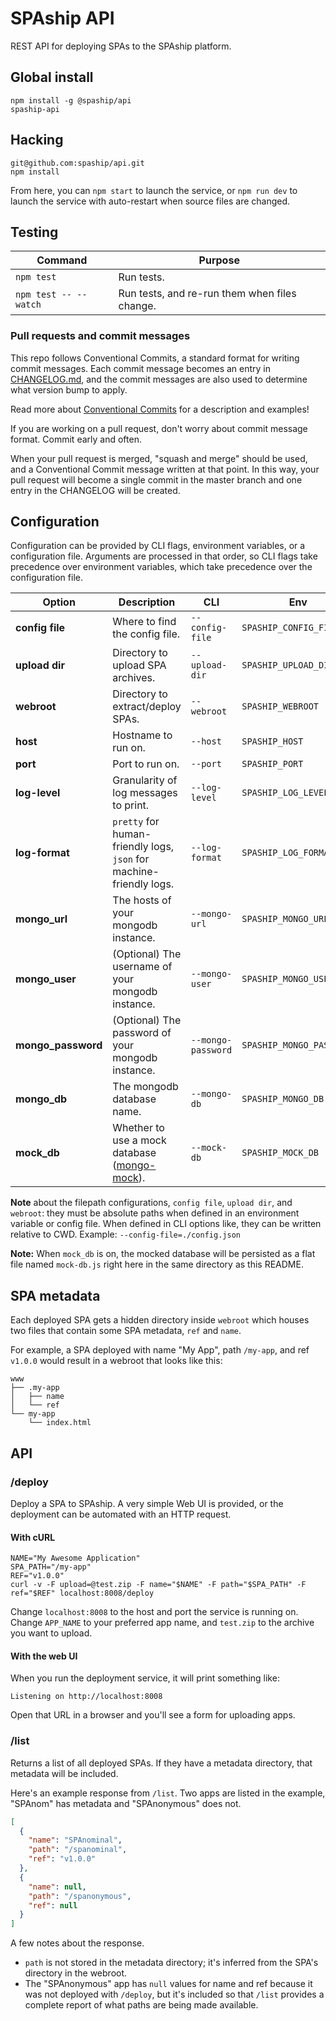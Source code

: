 # SPAship API

REST API for deploying SPAs to the SPAship platform.

## Global install

```
npm install -g @spaship/api
spaship-api
```

## Hacking

```
git@github.com:spaship/api.git
npm install
```

From here, you can `npm start` to launch the service, or `npm run dev` to launch the service with auto-restart when source files are changed.

## Testing

| Command               | Purpose                                       |
| --------------------- | --------------------------------------------- |
| `npm test`            | Run tests.                                    |
| `npm test -- --watch` | Run tests, and re-run them when files change. |

### Pull requests and commit messages

This repo follows Conventional Commits, a standard format for writing commit messages. Each commit message becomes an entry in [CHANGELOG.md](./CHANGELOG.md), and the commit messages are also used to determine what version bump to apply.

Read more about [Conventional Commits](https://www.conventionalcommits.org) for a description and examples!

If you are working on a pull request, don't worry about commit message format. Commit early and often.

When your pull request is merged, "squash and merge" should be used, and a Conventional Commit message written at that point. In this way, your pull request will become a single commit in the master branch and one entry in the CHANGELOG will be created.

## Configuration

Configuration can be provided by CLI flags, environment variables, or a configuration file. Arguments are processed in that order, so CLI flags take precedence over environment variables, which take precedence over the configuration file.

| Option             | Description                                                                                | CLI                | Env                      | config.json        | Default                                        |
| ------------------ | ------------------------------------------------------------------------------------------ | ------------------ | ------------------------ | ------------------ | ---------------------------------------------- |
| **config file**    | Where to find the config file.                                                             | `--config-file`    | `SPASHIP_CONFIG_FILE`    | N/A                | none                                           |
| **upload dir**     | Directory to upload SPA archives.                                                          | `--upload-dir`     | `SPASHIP_UPLOAD_DIR`     | `"upload_dir"`     | `/tmp/spaship_uploads`                         |
| **webroot**        | Directory to extract/deploy SPAs.                                                          | `--webroot`        | `SPASHIP_WEBROOT`        | `"webroot"`        | `/var/www`                                     |
| **host**           | Hostname to run on.                                                                        | `--host`           | `SPASHIP_HOST`           | `"host"`           | `localhost`                                    |
| **port**           | Port to run on.                                                                            | `--port`           | `SPASHIP_PORT`           | `"port"`           | `8008`                                         |
| **log-level**      | Granularity of log messages to print.                                                      | `--log-level`      | `SPASHIP_LOG_LEVEL`      | `"log_level"`      | `info`                                         |
| **log-format**     | `pretty` for human-friendly logs, `json` for machine-friendly logs.                        | `--log-format`     | `SPASHIP_LOG_FORMAT`     | `"log_format"`     | `pretty`                                       |
| **mongo_url**      | The hosts of your mongodb instance.                                                        | `--mongo-url`      | `SPASHIP_MONGO_URL`      | `"mongo_url"`      | `"localhost:27017"`                            |
| **mongo_user**     | (Optional) The username of your mongodb instance.                                          | `--mongo-user`     | `SPASHIP_MONGO_USER`     | `"mongo_user"`     | `null`                                         |
| **mongo_password** | (Optional) The password of your mongodb instance.                                          | `--mongo-password` | `SPASHIP_MONGO_PASSWORD` | `"mongo_password"` | `null`                                         |
| **mongo_db**       | The mongodb database name.                                                                 | `--mongo-db`       | `SPASHIP_MONGO_DB`       | `"mongo_db"`       | `"spaship"`                                    |
| **mock_db**        | Whether to use a mock database ([mongo-mock](https://github.com/williamkapke/mongo-mock)). | `--mock-db`        | `SPASHIP_MOCK_DB`        | `"mock_db"`        | `true`, except when `NODE_ENV == "production"` |

**Note** about the filepath configurations, `config file`, `upload dir`, and `webroot`: they must be absolute paths when defined in an environment variable or config file. When defined in CLI options like, they can be written relative to CWD. Example: `--config-file=./config.json`

**Note:** When `mock_db` is on, the mocked database will be persisted as a flat file named `mock-db.js` right here in the same directory as this README.

## SPA metadata

Each deployed SPA gets a hidden directory inside `webroot` which houses two files that contain some SPA metadata, `ref` and `name`.

For example, a SPA deployed with name "My App", path `/my-app`, and ref `v1.0.0` would result in a webroot that looks like this:

```
www
├── .my-app
│   ├── name
│   └── ref
└── my-app
    └── index.html
```

## API

### /deploy

Deploy a SPA to SPAship. A very simple Web UI is provided, or the deployment can be automated with an HTTP request.

#### With cURL

```
NAME="My Awesome Application"
SPA_PATH="/my-app"
REF="v1.0.0"
curl -v -F upload=@test.zip -F name="$NAME" -F path="$SPA_PATH" -F ref="$REF" localhost:8008/deploy
```

Change `localhost:8008` to the host and port the service is running on. Change `APP_NAME` to your preferred app name, and `test.zip` to the archive you want to upload.

#### With the web UI

When you run the deployment service, it will print something like:

`Listening on http://localhost:8008`

Open that URL in a browser and you'll see a form for uploading apps.

### /list

Returns a list of all deployed SPAs. If they have a metadata directory, that metadata will be included.

Here's an example response from `/list`. Two apps are listed in the example, "SPAnom" has metadata and "SPAnonymous" does not.

```json
[
  {
    "name": "SPAnominal",
    "path": "/spanominal",
    "ref": "v1.0.0"
  },
  {
    "name": null,
    "path": "/spanonymous",
    "ref": null
  }
]
```

A few notes about the response.

- `path` is not stored in the metadata directory; it's inferred from the SPA's directory in the webroot.
- The "SPAnonymous" app has `null` values for name and ref because it was not deployed with `/deploy`, but it's included so that `/list` provides a complete report of what paths are being made available.

